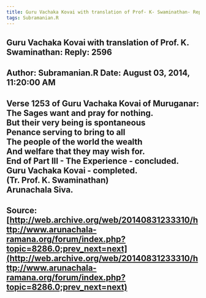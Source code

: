 ```yaml
--- 
title: Guru Vachaka Kovai with translation of Prof- K- Swaminathan- Reply- 2596   
tags: Subramanian.R  
---  
```

##  Guru Vachaka Kovai with translation of Prof. K. Swaminathan: Reply: 2596  
Author: Subramanian.R       Date: August 03, 2014, 11:20:00 AM  
---  
Verse 1253 of Guru Vachaka Kovai of Muruganar: The Sages want and pray for nothing.   
But their very being is spontaneous   
Penance serving to bring to all   
The people of the world the wealth   
And welfare that they may wish for.   
End of Part III - The Experience - concluded.   
Guru Vachaka Kovai \- completed.   
(Tr. Prof. K. Swaminathan)   
Arunachala Siva.
 ---  
Source:[http://web.archive.org/web/20140831233310/http://www.arunachala-ramana.org/forum/index.php?topic=8286.0;prev_next=next](http://web.archive.org/web/20140831233310/http://www.arunachala-ramana.org/forum/index.php?topic=8286.0;prev_next=next)   
---  

